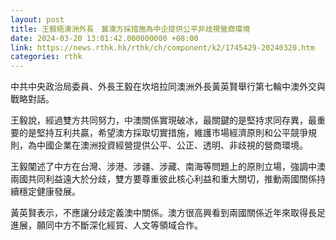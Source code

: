 ```yaml
---
layout: post
title: 王毅晤澳洲外長　冀澳方採措施為中企提供公平非歧視營商環境
date: 2024-03-20 13:01:42.000000000 +08:00
link: https://news.rthk.hk/rthk/ch/component/k2/1745429-20240320.htm
categories: rthk
---
```


中共中央政治局委員、外長王毅在坎培拉同澳洲外長黃英賢舉行第七輪中澳外交與戰略對話。

王毅說，經過雙方共同努力，中澳關係實現破冰，最關鍵的是堅持求同存異，最重要的是堅持互利共贏，希望澳方採取切實措施，維護市場經濟原則和公平競爭規則，為中國企業在澳洲投資經營提供公平、公正、透明、非歧視的營商環境。

王毅闡述了中方在台灣、涉港、涉疆、涉藏、南海等問題上的原則立場，強調中澳兩國共同利益遠大於分歧，雙方要尊重彼此核心利益和重大關切，推動兩國關係持續穩定健康發展。

黃英賢表示，不應讓分歧定義澳中關係。澳方很高興看到兩國關係近年來取得長足進展，願同中方不斷深化經貿、人文等領域合作。　　
